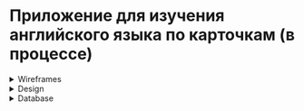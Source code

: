 # Приложение для изучения английского языка по карточкам (в процессе)

<details>
<summary>Wireframes</summary>

![image](https://github.com/xemura/english_flashcards/assets/92382028/e7498eee-3244-4f68-9019-2f148e35eaf5) ![image](https://github.com/xemura/english_flashcards/assets/92382028/d719eac5-aeea-489a-b592-a5b2ef7ad315)
![image](https://github.com/xemura/english_flashcards/assets/92382028/2f1584b6-8fb4-4aa3-8e00-9ba2562051ca) ![image](https://github.com/xemura/english_flashcards/assets/92382028/c3cce69c-6858-4a7d-b686-3a45e32372ab)
![image](https://github.com/xemura/english_flashcards/assets/92382028/5fdaa39f-848b-416d-9cc3-dd47176a25d6)

</details>

<details>
<summary>Design</summary>

![image](https://github.com/xemura/english_flashcards/assets/92382028/4423eb9e-2d0b-4c66-b263-aaf58f41d293) ![image](https://github.com/xemura/english_flashcards/assets/92382028/f2ee7060-fc10-45d6-b685-d122f3c16b90)
![image](https://github.com/xemura/english_flashcards/assets/92382028/713cd12c-2d20-4a9d-be5c-2fd323a9ec4a) ![image](https://github.com/xemura/english_flashcards/assets/92382028/fdcf490f-a219-419f-ad03-a28efc15c39f)
![image](https://github.com/xemura/english_flashcards/assets/92382028/9ab9008a-40db-4b31-8eb2-daf72cc7d91a)

</details>

<details>
<summary>Database</summary>
  
![image](https://github.com/xemura/english_flashcards/assets/92382028/66816f82-0dc3-45df-8026-100bde8284ff)

Лучше всего использовать облачную базу данных, которая хранится на серверах в облаке, потому что локальная база данных может занимать много места на устройстве + это плохо, если база данных должна разрастаться. 
Плюсы ллокальной базы данных в том, что данные доступны даже в автономном режиме, а минусы облачной базы данных в том, что должно быть подключение к Интернету и она может быть дороже нежели локальная база данных. 
Для искорения поиска данных млжно использовать индексы и компрессию данных.

</details>
